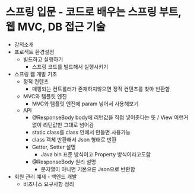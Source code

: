 # 스프링 입문 - 코드로 배우는 스프링 부트, 웹 MVC, DB 접근 기술
- 강의소개
- 프로젝트 환경설정
  - 빌드하고 실행하기
    - 스프링 코드를 빌드해서 실행시키기
- 스프링 웹 개발 기초
  - 정적 컨텐츠
    - 매핑되는 컨트롤러가 존재하지않으면 정적 컨텐츠를 찾아 반환함
  - MVC와 템플릿 엔진
    - MVC와 템플릿 엔진에 param 넣어서 사용해보기
  - API
    - @ResponseBody body에 리턴값을 직접 넣어준다는 뜻 / View 이런거 없이 리턴값만 그대로 넘어감
    - static class를 class 안에서 만들면 사용가능
    - class 객체 반환해서 Json 형태로 반환
    - Getter, Setter 설명
      - Java bin 표준 방식이고 Property 방식이라고도함
    - @ResponseBody 원리 설명
      - 문자열이 아니면 기본으론 Json으로 반환함
- 회원 관리 예제 - 백엔드 개발
  - 비즈니스 요구사항 정리